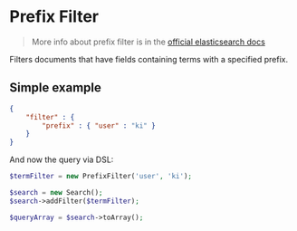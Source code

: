 # Prefix Filter

> More info about prefix filter is in the [official elasticsearch docs][1]

Filters documents that have fields containing terms with a specified prefix.

## Simple example

```JSON
{
    "filter" : {
        "prefix" : { "user" : "ki" }
    }
}
```

And now the query via DSL:

```php
$termFilter = new PrefixFilter('user', 'ki');

$search = new Search();
$search->addFilter($termFilter);

$queryArray = $search->toArray();
```

[1]: https://www.elastic.co/guide/en/elasticsearch/reference/current/query-dsl-prefix-filter.html
